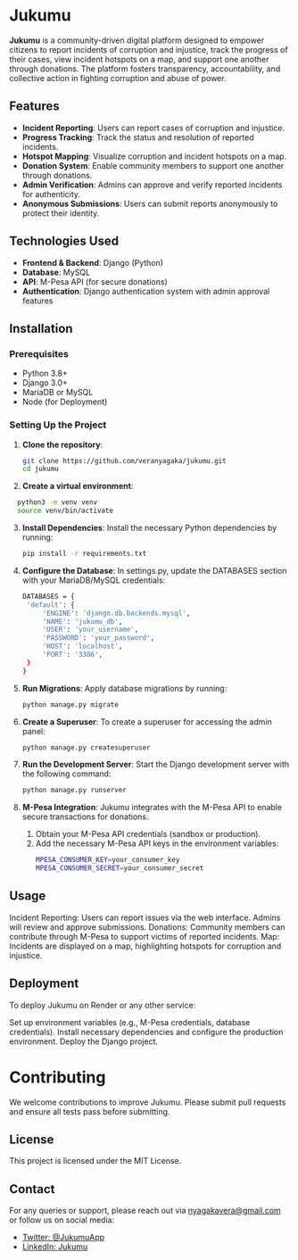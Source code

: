 # Jukumu

**Jukumu** is a community-driven digital platform designed to empower citizens to report incidents of corruption and injustice, track the progress of their cases, view incident hotspots on a map, and support one another through donations. The platform fosters transparency, accountability, and collective action in fighting corruption and abuse of power.

## Features
- **Incident Reporting**: Users can report cases of corruption and injustice.
- **Progress Tracking**: Track the status and resolution of reported incidents.
- **Hotspot Mapping**: Visualize corruption and incident hotspots on a map.
- **Donation System**: Enable community members to support one another through donations.
- **Admin Verification**: Admins can approve and verify reported incidents for authenticity.
- **Anonymous Submissions**: Users can submit reports anonymously to protect their identity.

## Technologies Used
- **Frontend & Backend**: Django (Python)
- **Database**: MySQL
- **API**: M-Pesa API (for secure donations)
- **Authentication**: Django authentication system with admin approval features

## Installation

### Prerequisites
- Python 3.8+
- Django 3.0+
- MariaDB or MySQL
- Node (for Deployment)

### Setting Up the Project

1. **Clone the repository**:
   ```bash
   git clone https://github.com/veranyagaka/jukumu.git
   cd jukumu
2. **Create a virtual environment**:
  ```bash
    python3 -m venv venv
    source venv/bin/activate
   ```
3. **Install Dependencies**:
   Install the necessary Python dependencies by running:
   ```bash
   pip install -r requirements.txt
   ```
4. **Configure the Database**:
   In settings.py, update the DATABASES section with your MariaDB/MySQL credentials:
   ```bash
   DATABASES = {
    'default': {
        'ENGINE': 'django.db.backends.mysql',
        'NAME': 'jukumu_db',
        'USER': 'your_username',
        'PASSWORD': 'your_password',
        'HOST': 'localhost',
        'PORT': '3306',
    }
   }
   ```
5. **Run Migrations**:
   Apply database migrations by running:
   ```bash
   python manage.py migrate
   ```
6. **Create a Superuser**:
   To create a superuser for accessing the admin panel:
   ```bash
   python manage.py createsuperuser
   ```
6. **Run the Development Server**:
   Start the Django development server with the following command:
   ```bash
   python manage.py runserver
   ```
7. **M-Pesa Integration**:
   Jukumu integrates with the M-Pesa API to enable secure transactions for donations.
   
   1. Obtain your M-Pesa API credentials (sandbox or production).
   2. Add the necessary M-Pesa API keys in the environment variables:
      ```bash
      MPESA_CONSUMER_KEY=your_consumer_key
      MPESA_CONSUMER_SECRET=your_consumer_secret
      ```
## Usage
Incident Reporting: Users can report issues via the web interface. Admins will review and approve submissions.
Donations: Community members can contribute through M-Pesa to support victims of reported incidents.
Map: Incidents are displayed on a map, highlighting hotspots for corruption and injustice.

## Deployment
To deploy Jukumu on Render or any other service:

Set up environment variables (e.g., M-Pesa credentials, database credentials).
Install necessary dependencies and configure the production environment.
Deploy the Django project.

# Contributing
We welcome contributions to improve Jukumu. Please submit pull requests and ensure all tests pass before submitting.

## License
This project is licensed under the MIT License.

## Contact
For any queries or support, please reach out via [nyagakavera@gmail.com](mailto:nyagakavera@gmail.com) or follow us on social media:

- [Twitter: @JukumuApp](https://twitter.com/veranyagaka)
- [LinkedIn: Jukumu](https://www.linkedin.com/in/veranyagaka)

   


